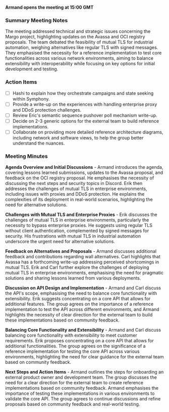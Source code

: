**Armand opens the meeting at 15:00 GMT**

### Summary Meeting Notes

The meeting addressed technical and strategic issues concerning the Margo project, highlighting updates on the Avassa and OCI registry proposals. The team debated the feasibility of mutual TLS for industrial automation, weighing alternatives like regular TLS with signed messages. They emphasised the necessity for a reference implementation to test core functionalities across various network environments, aiming to balance extensibility with interoperability while focusing on key options for initial development and testing.
### Action Items
 - [ ] Hashi to explain how they orchestrate campaigns and state seeking within Symphony.
 - [ ] Provide a write-up on the experiences with handling enterprise proxy and DDoS protection challenges.
 - [ ] Review Eric's semantic sequence pushover poll mechanism write-up.
 - [ ] Decide on 2-3 generic options for the external team to build reference implementations.
 - [ ] Collaborate on providing more detailed reference architecture diagrams, including network and software views, to help the group better understand the nuances.

### Meeting Minutes

**Agenda Overview and Initial Discussions** -
Armand introduces the agenda, covering lessons learned submissions, updates to the Avassa proposal, and feedback on the OCI registry proposal. He emphasises the necessity of discussing the next steps and security topics in Discord. Erik then addresses the challenges of mutual TLS in enterprise environments, including issues with proxies and DDoS protection. He explains the complexities of its deployment in real-world scenarios, highlighting the need for alternative solutions.

**Challenges with Mutual TLS and Enterprise Proxies** -
Erik discusses the challenges of mutual TLS in enterprise environments, particularly the necessity to bypass enterprise proxies. He suggests using regular TLS without client authentication, complemented by signed messages for security. His frustrations with mutual TLS in industrial automation underscore the urgent need for alternative solutions.

**Feedback on Alternatives and Proposals** -
Armand discusses additional feedback and contributions regarding wall alternatives. Carl highlights that Avassa has a forthcoming write-up addressing perceived shortcomings in mutual TLS. Erik and Carl further explore the challenges of deploying mutual TLS in enterprise environments, emphasising the need for pragmatic solutions and sharing lessons learned from various deployments.

**Discussion on API Design and Implementation** -
Armand and Carl discuss the API's scope, emphasising the need to balance core functionality with extensibility. Erik suggests concentrating on a core API that allows for additional features. The group agrees on the importance of a reference implementation to test the API across different environments, and Armand highlights the necessity of clear direction for the external team to build these implementations based on community feedback.

**Balancing Core Functionality and Extensibility** -
Armand and Carl discuss balancing core functionality with extensibility to meet customer requirements. Erik proposes concentrating on a core API that allows for additional functionalities. The group agrees on the significance of a reference implementation for testing the core API across various environments, highlighting the need for clear guidance for the external team based on community feedback.

**Next Steps and Action Items** -
Armand outlines the steps for onboarding an external product owner and development team. The group discusses the need for a clear direction for the external team to create reference implementations based on community feedback. Armand emphasises the importance of testing these implementations in various environments to validate the core API. The group agrees to continue discussions and refine proposals based on community feedback and real-world testing.
